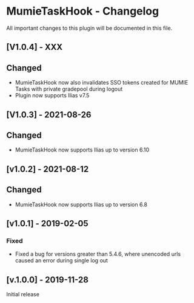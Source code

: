# MumieTaskHook - Changelog

All important changes to this plugin will be documented in this file.
## [V1.0.4] - XXX
## Changed
- MumieTaskHook now also invalidates SSO tokens created for MUMIE Tasks with private gradepool during logout
- Plugin now supports Ilias v7.5
  
## [V1.0.3] - 2021-08-26
## Changed
- MumieTaskHook now supports Ilias up to version 6.10

## [v1.0.2] - 2021-08-12
## Changed
- MumieTaskHook now supports Ilias up to version 6.8

## [v1.0.1] - 2019-02-05

### Fixed
- Fixed a bug for versions greater than 5.4.6, where unencoded urls caused an error during single log out

## [v.1.0.0] - 2019-11-28
Initial release
